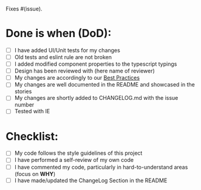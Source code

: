 Fixes #(issue).

# Done is when (DoD):
- [ ] I have added UI/Unit tests for my changes
- [ ] Old tests and eslint rule are not broken
- [ ] I added modified component properties to the typescript typings
- [ ] Design has been reviewed with (here name of reviewer)
- [ ] My changes are accordingly to our [Best Practices](https://github.com/axa-ch/patterns-library/blob/develop/CONTRIBUTION.md#best-practices)
- [ ] My changes are well documented in the README and showcased in the stories 
- [ ] My changes are shortly added to CHANGELOG.md with the issue number
- [ ] Tested with IE

# Checklist:
- [ ] My code follows the style guidelines of this project
- [ ] I have performed a self-review of my own code
- [ ] I have commented my code, particularly in hard-to-understand areas (focus on **WHY**)
- [ ] I have made/updated the ChangeLog Section in the README 
